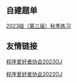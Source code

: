 ## 自建题单

[2023级（第三届）秋季练习](https://vjudge.net.cn/group/tyut-seag)

##  友情链接

[程序爱好者协会2023OJ](https://vjudge.net.cn/group/tyut2023)

[程序爱好者协会2022OJ](https://vjudge.net.cn/group/tyutpractice22)
